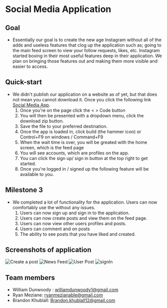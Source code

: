 # Social Media Application 

## Goal
- Essentially our goal is to create the new age Instagram without all of the adds and useless features that clog up the application such as; going to the main feed screen to view your follow requests, likes, etc. Instagram started boxing in their most useful features deep in their application. We plan on bringing those features out and making them more visible and easier to access. 

## Quick-start
- We didn't publish our application on a website as of yet, but that does not mean you cannot download it. Once you click the following link [Social Media App](https://github.com/WillDunw/AppDev3-Project-5A6).
  1. Once you're on the page click the < > Code button
  2. You will then be presented with a dropdown menu, click the download zip button.
  3. Save the file to your preferred destination.
  4. Once the app is loaded in, click build (the hammer icon) or Control+F9	on windows / Command+F9
  5. When the wait time is over, you will be greated with the home screen, which is the feed page 
  6. You will see accounts, which are profiles on the app.
  7. You can click the sign up/ sign in button at the top right to get started.
  8. Once you're logged in / signed up the following feature will be available to you. 

## Milestone 3
- We completed a lot of functionality for the application. Users can now comfortably use the without any issues.
  1. Users can now sign up and sign in to the application.
  2. Users can now create posts and view them on the feed page.
  3. Users can now view other users profiles and posts.
  4. Users can comment and on posts
  5. The ability to see posts that you have liked and created.

## Screenshots of application
![Create a post](/image.png)
![News Feed](/image1.png)
![User Post](/image2.png)
![signIn](https://github.com/WillDunw/AppDev3-Project-5A6/assets/77261159/d212c73b-f3a3-4745-b6bf-1710b311b45d)




## Team members
- William Dunwoody : williamdunwoody1@gmail.com
- Ryan Meziane: ryanmezianable@gmail.com
- Brandon Khublall: Brandon.khublall12@gmail.com 
